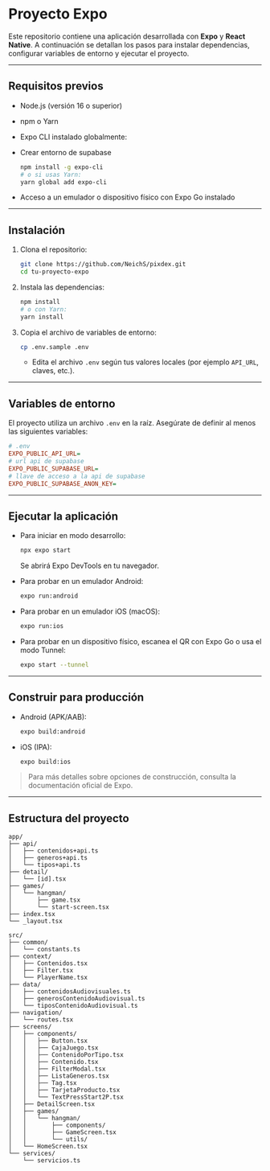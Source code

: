 # Proyecto Expo

Este repositorio contiene una aplicación desarrollada con **Expo** y **React Native**. A continuación se detallan los pasos para instalar dependencias, configurar variables de entorno y ejecutar el proyecto.

---

## Requisitos previos

* Node.js (versión 16 o superior)
* npm o Yarn
* Expo CLI instalado globalmente:
* Crear entorno de supabase

  ```bash
  npm install -g expo-cli
  # o si usas Yarn:
  yarn global add expo-cli
  ```
* Acceso a un emulador o dispositivo físico con Expo Go instalado

---

## Instalación

1. Clona el repositorio:

   ```bash
   git clone https://github.com/NeichS/pixdex.git
   cd tu-proyecto-expo
   ```

2. Instala las dependencias:

   ```bash
   npm install
   # o con Yarn:
   yarn install
   ```

3. Copia el archivo de variables de entorno:

   ```bash
   cp .env.sample .env
   ```

   * Edita el archivo `.env` según tus valores locales (por ejemplo `API_URL`, claves, etc.).

---

## Variables de entorno

El proyecto utiliza un archivo `.env` en la raíz. Asegúrate de definir al menos las siguientes variables:

```ini
# .env
EXPO_PUBLIC_API_URL=
# url api de supabase
EXPO_PUBLIC_SUPABASE_URL=
# llave de acceso a la api de supabase
EXPO_PUBLIC_SUPABASE_ANON_KEY=
```

---

## Ejecutar la aplicación

* Para iniciar en modo desarrollo:

  ```bash
  npx expo start
  ```

  Se abrirá Expo DevTools en tu navegador.

* Para probar en un emulador Android:

  ```bash
  expo run:android
  ```

* Para probar en un emulador iOS (macOS):

  ```bash
  expo run:ios
  ```

* Para probar en un dispositivo físico, escanea el QR con Expo Go o usa el modo Tunnel:

  ```bash
  expo start --tunnel
  ```

---

## Construir para producción

* Android (APK/AAB):

  ```bash
  expo build:android
  ```

* iOS (IPA):

  ```bash
  expo build:ios
  ```

> Para más detalles sobre opciones de construcción, consulta la documentación oficial de Expo.

---

## Estructura del proyecto

```
app/
├── api/
│   ├── contenidos+api.ts
│   ├── generos+api.ts
│   └── tipos+api.ts
├── detail/
│   └── [id].tsx
├── games/
│   └── hangman/
│       ├── game.tsx
│       └── start-screen.tsx
├── index.tsx
└── _layout.tsx

src/
├── common/
│   └── constants.ts
├── context/
│   ├── Contenidos.tsx
│   ├── Filter.tsx
│   └── PlayerName.tsx
├── data/
│   ├── contenidosAudiovisuales.ts
│   ├── generosContenidoAudiovisual.ts
│   └── tiposContenidoAudiovisual.ts
├── navigation/
│   └── routes.tsx
├── screens/
│   ├── components/
│   │   ├── Button.tsx
│   │   ├── CajaJuego.tsx
│   │   ├── ContenidoPorTipo.tsx
│   │   ├── Contenido.tsx
│   │   ├── FilterModal.tsx
│   │   ├── ListaGeneros.tsx
│   │   ├── Tag.tsx
│   │   ├── TarjetaProducto.tsx
│   │   └── TextPressStart2P.tsx
│   ├── DetailScreen.tsx
│   ├── games/
│   │   └── hangman/
│   │       ├── components/
│   │       ├── GameScreen.tsx
│   │       └── utils/
│   └── HomeScreen.tsx
└── services/
    └── servicios.ts
```

